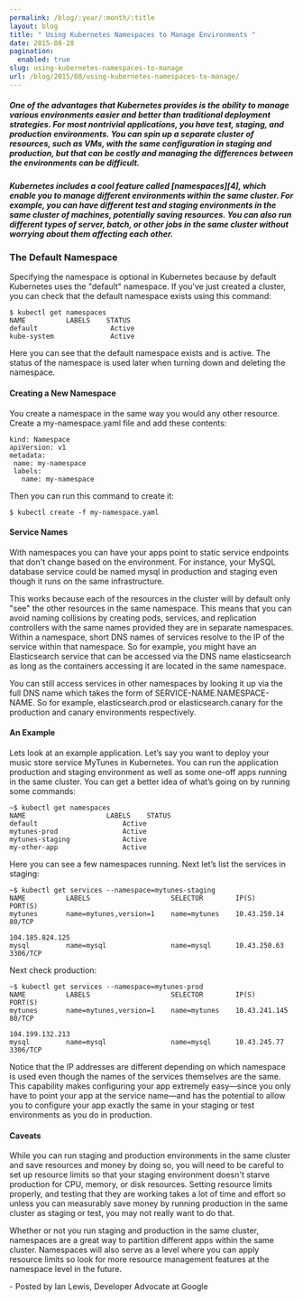 ```yaml
---
permalink: /blog/:year/:month/:title
layout: blog
title: " Using Kubernetes Namespaces to Manage Environments "
date: 2015-08-28
pagination:
  enabled: true
slug: using-kubernetes-namespaces-to-manage
url: /blog/2015/08/using-kubernetes-namespaces-to-manage/
---
```

#####  One of the advantages that Kubernetes provides is the ability to manage various environments easier and better than traditional deployment strategies. For most nontrivial applications, you have test, staging, and production environments. You can spin up a separate cluster of resources, such as VMs, with the same configuration in staging and production, but that can be costly and managing the differences between the environments can be difficult.

#####  Kubernetes includes a cool feature called [namespaces][4], which enable you to manage different environments within the same cluster. For example, you can have different test and staging environments in the same cluster of machines, potentially saving resources. You can also run different types of server, batch, or other jobs in the same cluster without worrying about them affecting each other.



### The Default Namespace

Specifying the namespace is optional in Kubernetes because by default Kubernetes uses the "default" namespace. If you've just created a cluster, you can check that the default namespace exists using this command:
```
$ kubectl get namespaces
NAME          LABELS    STATUS
default                  Active
kube-system              Active
```

Here you can see that the default namespace exists and is active. The status of the namespace is used later when turning down and deleting the namespace.

####  Creating a New Namespace

You create a namespace in the same way you would any other resource. Create a my-namespace.yaml file and add these contents:

```
kind: Namespace  
apiVersion: v1  
metadata:  
 name: my-namespace  
 labels:  
   name: my-namespace  
```

Then you can run this command to create it:
```
$ kubectl create -f my-namespace.yaml
```
####  Service Names

With namespaces you can have your apps point to static service endpoints that don't change based on the environment. For instance, your MySQL database service could be named mysql in production and staging even though it runs on the same infrastructure.

This works because each of the resources in the cluster will by default only "see" the other resources in the same namespace. This means that you can avoid naming collisions by creating pods, services, and replication controllers with the same names provided they are in separate namespaces. Within a namespace, short DNS names of services resolve to the IP of the service within that namespace. So for example, you might have an Elasticsearch service that can be accessed via the DNS name elasticsearch as long as the containers accessing it are located in the same namespace.

You can still access services in other namespaces by looking it up via the full DNS name which takes the form of SERVICE-NAME.NAMESPACE-NAME. So for example, elasticsearch.prod or elasticsearch.canary for the production and canary environments respectively.

####  An Example

Lets look at an example application. Let’s say you want to deploy your music store service MyTunes in Kubernetes. You can run the application production and staging environment as well as some one-off apps running in the same cluster. You can get a better idea of what’s going on by running some commands:



```
~$ kubectl get namespaces  
NAME                    LABELS    STATUS  
default                     Active  
mytunes-prod                Active  
mytunes-staging             Active  
my-other-app                Active  
```

Here you can see a few namespaces running. Next let’s list the services in staging:

```
~$ kubectl get services --namespace=mytunes-staging
NAME          LABELS                    SELECTOR        IP(S)             PORT(S)  
mytunes       name=mytunes,version=1    name=mytunes    10.43.250.14      80/TCP  
                                                        104.185.824.125     
mysql         name=mysql                name=mysql      10.43.250.63      3306/TCP  
```
Next check production:
```
~$ kubectl get services --namespace=mytunes-prod  
NAME          LABELS                    SELECTOR        IP(S)             PORT(S)  
mytunes       name=mytunes,version=1    name=mytunes    10.43.241.145     80/TCP  
                                                        104.199.132.213     
mysql         name=mysql                name=mysql      10.43.245.77      3306/TCP  
```
Notice that the IP addresses are different depending on which namespace is used even though the names of the services themselves are the same. This capability makes configuring your app extremely easy—since you only have to point your app at the service name—and has the potential to allow you to configure your app exactly the same in your staging or test environments as you do in production.

####  Caveats

While you can run staging and production environments in the same cluster and save resources and money by doing so, you will need to be careful to set up resource limits so that your staging environment doesn't starve production for CPU, memory, or disk resources. Setting resource limits properly, and testing that they are working takes a lot of time and effort so unless you can measurably save money by running production in the same cluster as staging or test, you may not really want to do that.

Whether or not you run staging and production in the same cluster, namespaces are a great way to partition different apps within the same cluster. Namespaces will also serve as a level where you can apply resource limits so look for more resource management features at the namespace level in the future.

\- Posted by Ian Lewis, Developer Advocate at Google
